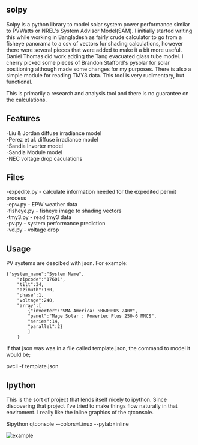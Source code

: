 solpy
-------
Solpy is a python library to model solar system power performance similar to PVWatts or NREL's System Advisor Model(SAM).  I initially started writing this while working in Bangladesh as fairly crude calculator to go from a fisheye panorama to a csv of vectors for shading calculations, however there were several pieces that were added to make it a bit more useful.  Daniel Thomas did work adding the Tang evacuated glass tube model.  I cherry picked some pieces of Brandon Stafford's pysolar for solar positioning although made some changes for my purposes.  There is also a simple module for reading TMY3 data. This tool is very rudimentary, but functional. 

This is primarily a research and analysis tool and there is no guarantee on the calculations.

Features
--------
-Liu & Jordan diffuse irradiance model  
-Perez et al. diffuse irradiance model  
-Sandia Inverter model  
-Sandia Module model  
-NEC voltage drop caculations  

Files
-----
-expedite.py - calculate information needed for the expedited permit process  
-epw.py - EPW weather data  
-fisheye.py - fisheye image to shading vectors  
-tmy3.py - read tmy3 data  
-pv.py - system performance prediction  
-vd.py - voltage drop  

Usage
-----
PV systems are descibed with json. For example:

    {"system_name":"System Name",
        "zipcode":"17601",
        "tilt":34,
        "azimuth":180,
        "phase":1,
        "voltage":240,
        "array":[
            {"inverter":"SMA America: SB6000US 240V",
            "panel":"Mage Solar : Powertec Plus 250-6 MNCS",
            "series":14,
            "parallel":2}
            ]
        }

If that json was was in a file called template.json, the command to model it would be;

pvcli -f template.json

Ipython
-------
This is the sort of project that lends itself nicely to ipython.  Since discovering that project I've tried to make things flow naturally in that enviroment. I really like the inline graphics of the qtconsole.

$ipython qtconsole --colors=Linux --pylab=inline

![example](http://char1es.net/ipython_pv_example.png)
